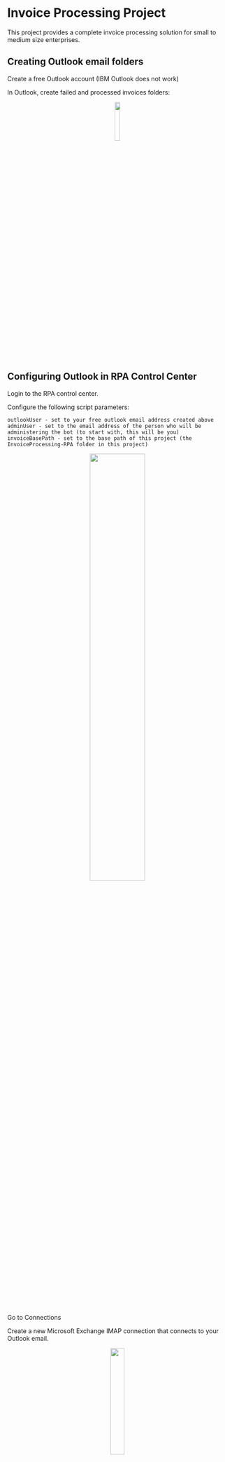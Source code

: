 # Invoice Processing Project

This project provides a complete invoice processing solution for small to medium size enterprises.

## Creating Outlook email folders

Create a free Outlook account (IBM Outlook does not work)

In Outlook, create failed and processed invoices folders:
 
 <p align="center"><img width=15% height=15% src="images/outlookfolders.jpg"></p>

## Configuring Outlook in RPA Control Center

Login to the RPA control center. 

Configure the following script parameters:

```
outlookUser - set to your free outlook email address created above
adminUser - set to the email address of the person who will be administering the bot (to start with, this will be you)
invoiceBasePath - set to the base path of this project (the InvoiceProcessing-RPA folder in this project)
```

 <p align="center"><img width=50% height=50% src="images/scriptParams.jpg"></p>

Go to Connections 

Create a new Microsoft Exchange IMAP connection that connects to your Outlook email.   

 <p align="center"><img width=25% height=25% src="images/ImapConnection.jpg"></p>

  <p align="center"><img width=50% height=50% src="images/ImapConnectionName.jpg"></p>

## The RPA Bot

Open RPA studio and import the artefacts in folder ```InvoiceProcessing```

Open ```invoiceBot.wal```. Change line so that it points to the outlook connection you created.

##  Adding new invoices

Edit determineInvoiceType.wal to add new invoice rules
The bot will automaticall create a new template for this invoice
Edit the template script to complete OCR

##  Running API endpoint 


## Running the bot

Move invoices as attachment emails to the Outlook inbox
To process invoices, run ```InvoiceBot.wal```

## Outlook Error diagnosis:
```
[USER DIR]\AppData\Local\IBM Robotic Process Automation\imap.log
```


